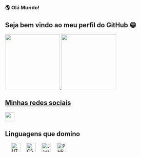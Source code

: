 ### 🌎 Olá Mundo!
## Seja bem vindo ao meu perfil do GitHub 😁

<div align="left">
  <a href="https://github.com/rafaballerini">
  <img height="180em" src="https://github-readme-stats.vercel.app/api?username=danilometzker&show_icons=true&theme=yeblu&include_all_commits=true&count_private=true"/>
  <img height="180em" src="https://github-readme-stats.vercel.app/api/top-langs/?username=danilometzker&layout=compact&langs_count=7&theme=yeblu"/>
</div>
  
## Minhas redes sociais
<div style="display: flex">
  <a href="https://behance.net/danmetzker" target="_blank"><img src="https://cdn.jsdelivr.net/gh/devicons/devicon/icons/behance/behance-original.svg" height="30"/></a>
</div>

## Linguagens que domino
<div style="display: flex;">
  <img src="https://cdn.jsdelivr.net/gh/devicons/devicon/icons/html5/html5-original.svg" height="30" title="HTML5" style="margin-left: 20px;" />
  <img src="https://cdn.jsdelivr.net/gh/devicons/devicon/icons/css3/css3-original.svg" height="30" title="CSS3" style="padding-left: 20px;" />
  <img src="https://cdn.jsdelivr.net/gh/devicons/devicon/icons/javascript/javascript-original.svg" height="30" title="JavaScript" style="margin-left: 20px;" />
  <img src="https://cdn.jsdelivr.net/gh/devicons/devicon/icons/php/php-plain.svg" height="30" title="PHP" style="margin-left: 20px;" />
</div>
